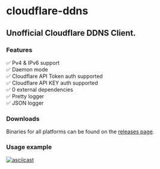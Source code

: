 # cloudflare-ddns
## Unofficial Cloudflare DDNS Client.

### Features  
:white_check_mark: Pv4 & IPv6 support  
:white_check_mark: Daemon mode  
:white_check_mark: Cloudflare API Token auth supported  
:white_check_mark: Cloudflare API KEY auth supported  
:white_check_mark: 0 external dependencies  
:white_check_mark: Pretty logger  
:white_check_mark: JSON logger

### Downloads
Binaries for all platforms can be found on the [releases page](https://github.com/claudio4/cloudflare-ddns/releases).

### Usage example
[![asciicast](https://asciinema.org/a/ek8WqVSKqGWuUaFUxNMX7dSv6.svg)](https://asciinema.org/a/ek8WqVSKqGWuUaFUxNMX7dSv6)
